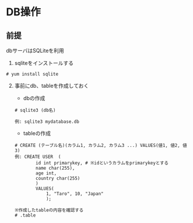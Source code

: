 # DB操作

## 前提
dbサーバはSQLiteを利用

1.  sqliteをインストールする
```
# yum install sqlite
```

2. 事前にdb、tableを作成しておく
    - dbの作成
    ```
    # sqlite3 (db名)
    
    例: sqlite3 mydatabase.db
    ```

    - tableの作成
    ```
    # CREATE (テーブル名)(カラム1, カラム2, カラム3 ...) VALUES(値1, 値2, 値3)
    例: CREATE USER  (
            id int primarykey, # ※idというカラムをprimarykeyとする
            name char(255),
            age int,
            country char(255)
            )
            VALUES(
                1, "Taro", 10, "Japan"
                );
    
    ※作成したtableの内容を確認する
    # .table
    ```

